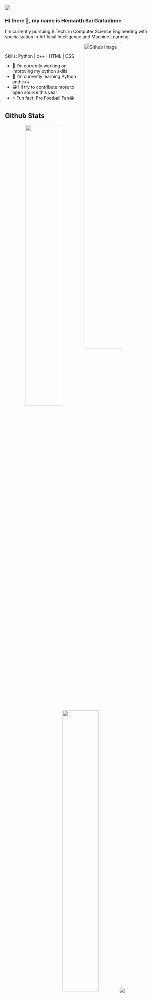 ![](https://raw.githubusercontent.com/halfrost/halfrost/master/icons/header_.png)
### Hi there 👋, my name is Hemanth Sai Garladinne
I'm currently pursuing B.Tech. in Computer Science Engineering with specialization in Artificial Intelligence and Machine Learning.

<img width="50%" align="right" alt="Github Image" src="https://raw.githubusercontent.com/onimur/.github/master/.resources/git-header.svg" /><br>

Skills: Python | c++ | HTML | CSS

- 🔭 I’m currently working on improving my python skills 
- 🌱 I’m currently learning Python and c++ 
- 😀 I'll try to contribute more to open source this year
- ⚡ Fun fact: Pro Football Fan😂
 
## Github Stats
<p align="center">
  <img width="48%" src="https://github-readme-stats.vercel.app/api?username=HemanthSai7&show_icons=true&theme=tokyonight" />
  <img width="48%" src="https://github-readme-streak-stats.herokuapp.com/?user=HemanthSai7&theme=tokyonight" />
  <img src="https://github-readme-stats.vercel.app/api/top-langs/?username=HemanthSai7&theme=tokyonight" align="center" />
</p>

